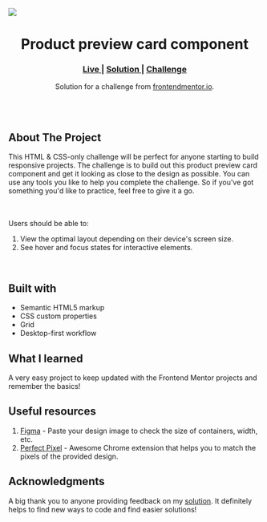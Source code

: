 <img src="https://github.com/catherineisonline/product-preview-card-frontendmentor/blob/main/images/project-preview.png?raw=true"></img>

<h1 align="center">Product preview card component
</h1>

<div align="center">
  <h3>
    <a href="https://catherineisonline.github.io/product-preview-card-frontendmentor/" color="white">
      Live
    </a>
    <span> | </span>
    <a href="https://www.frontendmentor.io/solutions/product-preview-card-component-2dVqjwidC2">
      Solution
    </a>
   <span> | </span>
    <a href="https://www.frontendmentor.io/challenges/product-preview-card-component-GO7UmttRfa">
      Challenge
    </a>
  </h3>
</div>
<div align="center">
   Solution for a challenge from  <a href="https://www.frontendmentor.io/challenges/interactive-rating-component-koxpeBUmI" target="_blank">frontendmentor.io</a>.
</div>
<br>
<br>
<br>

## About The Project

<p>This HTML & CSS-only challenge will be perfect for anyone starting to build responsive projects.
The challenge is to build out this product preview card component and get it looking as close to the design as possible.
You can use any tools you like to help you complete the challenge. So if you've got something you'd like to practice, feel free to give it a go.

<br><br>Users should be able to: <br>
1. View the optimal layout depending on their device's screen size.
2. See hover and focus states for interactive elements.
<br>

## Built with

- Semantic HTML5 markup
- CSS custom properties
- Grid
- Desktop-first workflow

## What I learned

A very easy project to keep updated with the Frontend Mentor projects and remember the basics!

## Useful resources

1. <a href="https://www.figma.com/">Figma</a> - Paste your design image to check the size of containers, width, etc.
2. <a href="https://chrome.google.com/webstore/detail/perfectpixel-by-welldonec/dkaagdgjmgdmbnecmcefdhjekcoceebi">Perfect Pixel</a> - Awesome Chrome extension that helps you to match the pixels of the provided design.

## Acknowledgments

A big thank you to anyone providing feedback on my <a href="https://www.frontendmentor.io/solutions/product-preview-card-component-2dVqjwidC2">solution</a>. It definitely helps to find new ways to code and find easier solutions!

